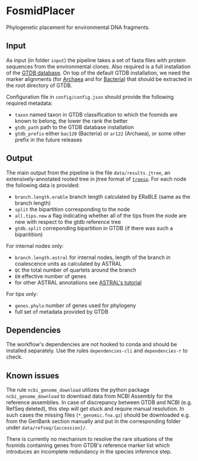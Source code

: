 # FosmidPlacer

Phylogenetic placement for environmental DNA fragments.

## Input

As input (in folder `input`) the pipeline takes a set of fasta files with protein sequences from the environmental clones. Also required is a full installation of the [GTDB database](https://data.ace.uq.edu.au/public/gtdb/data/releases/release95/95.0/auxillary_files/gtdbtk_r95_data.tar.gz). On top of the default GTDB installation, we need the marker alignments (for [Archaea](https://data.ace.uq.edu.au/public/gtdb/data/releases/release95/95.0/genomic_files_all/ar122_msa_marker_genes_all_r95.tar.gz) and for [Bacteria](https://data.ace.uq.edu.au/public/gtdb/data/releases/release95/95.0/genomic_files_all/bac120_msa_marker_genes_all_r95.tar.gz)) that should be extracted in the root directory of GTDB.

Configuration file in `config/config.json` should provide the following required metadata:

* `taxon` named taxon in GTDB classification to which the fosmids are known to belong, the lower the rank the better
* `gtdb_path` path to the GTDB database installation
* `gtdb_prefix` either `bac120` (Bacteria) or `ar122` (Archaea), or some other prefix in the future releases

## Output

The main output from the pipeline is the file `data/results.jtree`, an extensively-annotated rooted tree in jtree format of [`treeio`](https://bioconductor.org/packages/release/bioc/html/treeio.html). For each node the following data is provided:

* `branch.length.erable` branch length calculated by ERaBLE (same as the branch length)
* `split` the bipartition corresponding to the node
* `all.tips.new` a flag indicating whether all of the tips from the node are new with respect to the gtdb reference tree
* `gtdb.split` correponding bipartition in GTDB (if there was such a biparitition)

For internal nodes only:

* `branch.length.astral` for internal nodes, length of the branch in coalescence units as calculated by ASTRAL
* `QC` the total number of quartets around the branch
* `EN` effective number of genes
* for other ASTRAL annotations see [ASTRAL's tutorial](https://github.com/smirarab/ASTRAL/blob/master/astral-tutorial.md#newick-annotations)

For tips only:

* `genes.phylo` number of genes used for phylogeny
* full set of metadata provided by GTDB

## Dependencies

The workflow's dependencies are not hooked to conda and should be installed separately. Use the rules `dependencies-cli` and `dependencies-r` to check.

## Known issues

The rule `ncbi_genome_download` utilizes the python package `ncbi_genome_download` to download data from NCBI Assembly for the reference assemblies. In case of discrepancy between GTDB and NCBI (e.g. RefSeq deleted), this step will get stuck and require manual resolution. In such cases the missing files (`*_genomic.fna.gz`) should be downloaded e.g. from the GenBank section manually and put in the corresponding folder under `data/refseq/{accession}/`.

There is currently no mechanism to resolve the rare situations of the fosmids containing genes from GTDB's reference marker list which introduces an incomplete redundancy in the species inference step.
